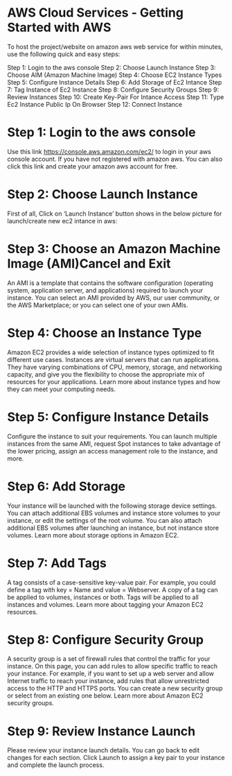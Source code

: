 # AWS Cloud Services - Getting Started with AWS
To host the project/website on amazon aws web service for within minutes, use the following quick and easy steps:

Step 1: Login to the aws console
Step 2: Choose Launch Instance 
Step 3: Choose AIM (Amazon Machine Image)
Step 4: Choose EC2 Instance Types
Step 5: Configure Instance Details
Step 6: Add Storage of Ec2 Intance
Step 7: Tag Instance of Ec2 Instance
Step 8: Configure Security Groups
Step 9: Review Instances
Step 10: Create Key-Pair For Intance Access
Step 11: Type Ec2 Instance Public Ip On Browser
Step 12: Connect Instance 

# Step 1: Login to the aws console
Use this link https://console.aws.amazon.com/ec2/ to login in your aws console account. If you have not registered with amazon aws. You can also click this link and create your amazon aws account for free.

# Step 2: Choose Launch Instance 
First of all, Click on ‘Launch Instance’ button shows in the below picture for launch/create new ec2 intance in aws:

# Step 3: Choose an Amazon Machine Image (AMI)Cancel and Exit
An AMI is a template that contains the software configuration (operating system, application server, and applications) required to launch your instance. You can select an AMI provided by AWS, our user community, or the AWS Marketplace; or you can select one of your own AMIs.

# Step 4: Choose an Instance Type
Amazon EC2 provides a wide selection of instance types optimized to fit different use cases. Instances are virtual servers that can run applications. They have varying combinations of CPU, memory, storage, and networking capacity, and give you the flexibility to choose the appropriate mix of resources for your applications. Learn more about instance types and how they can meet your computing needs.

# Step 5: Configure Instance Details
Configure the instance to suit your requirements. You can launch multiple instances from the same AMI, request Spot instances to take advantage of the lower pricing, assign an access management role to the instance, and more.

# Step 6: Add Storage
Your instance will be launched with the following storage device settings. You can attach additional EBS volumes and instance store volumes to your instance, or edit the settings of the root volume. You can also attach additional EBS volumes after launching an instance, but not instance store volumes. Learn more about storage options in Amazon EC2.

# Step 7: Add Tags
A tag consists of a case-sensitive key-value pair. For example, you could define a tag with key = Name and value = Webserver.
A copy of a tag can be applied to volumes, instances or both. Tags will be applied to all instances and volumes. Learn more about tagging your Amazon EC2 resources.

# Step 8: Configure Security Group
A security group is a set of firewall rules that control the traffic for your instance. On this page, you can add rules to allow specific traffic to reach your instance. For example, if you want to set up a web server and allow Internet traffic to reach your instance, add rules that allow unrestricted access to the HTTP and HTTPS ports. You can create a new security group or select from an existing one below. Learn more about Amazon EC2 security groups.

# Step 9: Review Instance Launch
Please review your instance launch details. You can go back to edit changes for each section. Click Launch to assign a key pair to your instance and complete the launch process.
